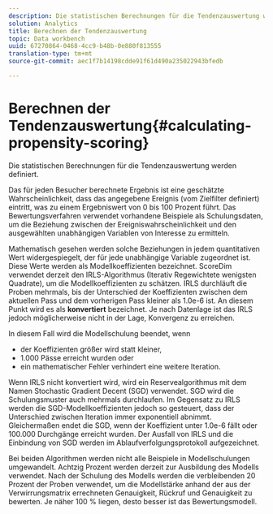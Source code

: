 ```yaml
---
description: Die statistischen Berechnungen für die Tendenzauswertung werden definiert.
solution: Analytics
title: Berechnen der Tendenzauswertung
topic: Data workbench
uuid: 67270864-0468-4cc9-b48b-0e880f813555
translation-type: tm+mt
source-git-commit: aec1f7b14198cdde91f61d490a235022943bfedb

---
```



# Berechnen der Tendenzauswertung{#calculating-propensity-scoring}

Die statistischen Berechnungen für die Tendenzauswertung werden definiert.

Das für jeden Besucher berechnete Ergebnis ist eine geschätzte Wahrscheinlichkeit, dass das angegebene Ereignis (vom Zielfilter definiert) eintritt, was zu einem Ergebniswert von 0 bis 100 Prozent führt. Das Bewertungsverfahren verwendet vorhandene Beispiele als Schulungsdaten, um die Beziehung zwischen der Ereigniswahrscheinlichkeit und den ausgewählten unabhängigen Variablen von Interesse zu ermitteln.

Mathematisch gesehen werden solche Beziehungen in jedem quantitativen Wert widergespiegelt, der für jede unabhängige Variable zugeordnet ist. Diese Werte werden als Modellkoeffizienten bezeichnet. ScoreDim verwendet derzeit den IRLS-Algorithmus (Iterativ Regewichtete wenigsten Quadrate), um die Modellkoeffizienten zu schätzen. IRLS durchläuft die Proben mehrmals, bis der Unterschied der Koeffizienten zwischen dem aktuellen Pass und dem vorherigen Pass kleiner als 1.0e-6 ist. An diesem Punkt wird es als **konvertiert** bezeichnet. Je nach Datenlage ist das IRLS jedoch möglicherweise nicht in der Lage, Konvergenz zu erreichen.

In diesem Fall wird die Modellschulung beendet, wenn

* der Koeffizienten größer wird statt kleiner,
* 1.000 Pässe erreicht wurden oder
* ein mathematischer Fehler verhindert eine weitere Iteration.

Wenn IRLS nicht konvertiert wird, wird ein Reservealgorithmus mit dem Namen Stochastic Gradient Decent (SGD) verwendet. SGD wird die Schulungsmuster auch mehrmals durchlaufen. Im Gegensatz zu IRLS werden die SGD-Modellkoeffizienten jedoch so gesteuert, dass der Unterschied zwischen Iteration immer exponentiell abnimmt. Gleichermaßen endet die SGD, wenn der Koeffizient unter 1.0e-6 fällt oder 100.000 Durchgänge erreicht wurden. Der Ausfall von IRLS und die Einbindung von SGD werden im Ablaufverfolgungsprotokoll aufgezeichnet.

Bei beiden Algorithmen werden nicht alle Beispiele in Modellschulungen umgewandelt. Achtzig Prozent werden derzeit zur Ausbildung des Modells verwendet. Nach der Schulung des Modells werden die verbleibenden 20 Prozent der Proben verwendet, um die Modellstärke anhand der aus der Verwirrungsmatrix errechneten Genauigkeit, Rückruf und Genauigkeit zu bewerten. Je näher 100 % liegen, desto besser ist das Bewertungsmodell.
